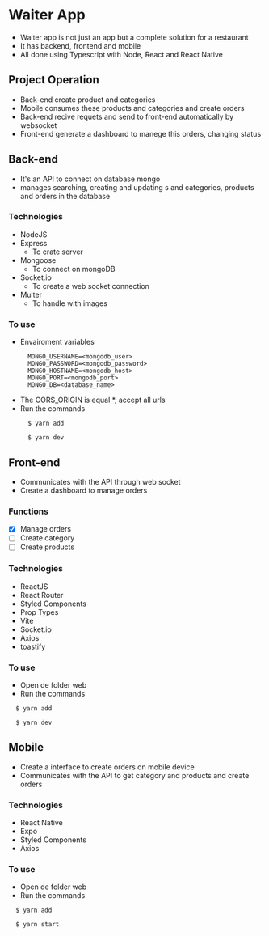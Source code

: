 # Waiter App

- Waiter app is not just an app but a complete solution for a restaurant
- It has backend, frontend and mobile
- All done using Typescript with Node, React and React Native

## Project Operation
- Back-end create product and categories
- Mobile consumes these products and categories and create orders
- Back-end recive requets and send to front-end automatically by websocket
- Front-end generate a dashboard to manege this orders, changing status

## Back-end
- It's an API to connect on database mongo
- manages searching, creating and updating s and categories, products and orders in the database
### Technologies
- NodeJS
- Express
  - To crate server
- Mongoose
  - To connect on mongoDB
- Socket.io
  - To create a web socket connection
- Multer
  - To handle with images

### To use
- Envairoment variables
  ```
    MONGO_USERNAME=<mongodb_user>
    MONGO_PASSWORD=<mongodb_password>
    MONGO_HOSTNAME=<mongodb_host>
    MONGO_PORT=<mongodb_port>
    MONGO_DB=<database_name>
  ```
- The CORS_ORIGIN is equal *, accept all urls
- Run the commands
  ```
    $ yarn add

    $ yarn dev
  ```

## Front-end
- Communicates with the API through web socket
- Create a dashboard to manage orders
### Functions
- [X] Manage orders
- [ ] Create category
- [ ] Create products
### Technologies
- ReactJS
- React Router
- Styled Components
- Prop Types
- Vite
- Socket.io
- Axios
- toastify
### To use
- Open de folder web
- Run the commands
```
  $ yarn add

  $ yarn dev
```

## Mobile
- Create a interface to create orders on mobile device
- Communicates with the API to get category and products and create orders
### Technologies
- React Native
- Expo
- Styled Components
- Axios
### To use
- Open de folder web
- Run the commands
```
  $ yarn add

  $ yarn start
```
